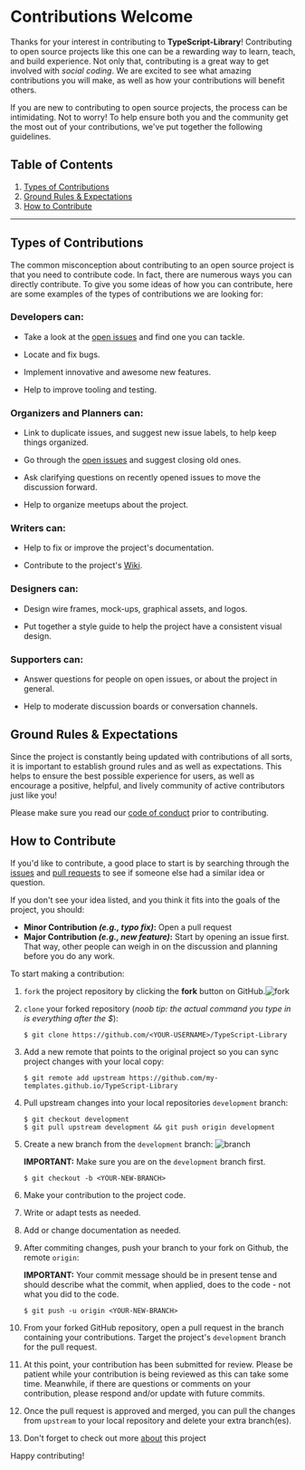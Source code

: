 # Contributions Welcome

Thanks for your interest in contributing to **TypeScript-Library**! Contributing to open source projects like this one can be a rewarding way to learn, teach, and build experience. Not only that, contributing is a great way to get involved with _social coding_. We are excited to see what amazing contributions you will make, as well as how your contributions will benefit others.

If you are new to contributing to open source projects, the process can be intimidating. Not to worry! To help ensure both you and the community get the most out of your contributions, we've put together the following guidelines.

## Table of Contents

1. [Types of Contributions](#types-of-contributions)
1. [Ground Rules & Expectations](#ground-rules--expectations)
1. [How to Contribute](#how-to-contribute)

---

## Types of Contributions

The common misconception about contributing to an open source project is that you need to contribute code. In fact, there are numerous ways you can directly contribute. To give you some ideas of how you can contribute, here are some examples of the types of contributions we are looking for:

### Developers can:

* Take a look at the [open issues][issues] and find one you can tackle.

* Locate and fix bugs.

* Implement innovative and awesome new features.

* Help to improve tooling and testing.

### Organizers and Planners can:

* Link to duplicate issues, and suggest new issue labels, to help keep things organized.

* Go through the [open issues][issues] and suggest closing old ones.

* Ask clarifying questions on recently opened issues to move the discussion forward.

* Help to organize meetups about the project.

### Writers can:

* Help to fix or improve the project's documentation.

* Contribute to the project's [Wiki][wiki].

### Designers can:

* Design wire frames, mock-ups, graphical assets, and logos.

* Put together a style guide to help the project have a consistent visual design.

### Supporters can:

* Answer questions for people on open issues, or about the project in general.

* Help to moderate discussion boards or conversation channels.

## Ground Rules & Expectations

Since the project is constantly being updated with contributions of all sorts, it is important to establish ground rules and as well as expectations. This helps to ensure the best possible experience for users, as well as encourage a positive, helpful, and lively community of active contributors just like you!

Please make sure you read our [code of conduct][code-of-conduct] prior to contributing.

## How to Contribute

If you'd like to contribute, a good place to start is by searching through the [issues][issues] and [pull requests][pull-requests] to see if someone else had a similar idea or question.

If you don't see your idea listed, and you think it fits into the goals of the project, you should:

* **Minor Contribution _(e.g., typo fix)_:** Open a pull request
* **Major Contribution _(e.g., new feature)_:** Start by opening an issue first. That way, other people can weigh in on the discussion and planning before you do any work.

To start making a contribution:

1. `fork` the project repository by clicking the **fork** button on GitHub.![fork](https://help.github.com/assets/images/help/repository/fork_button.jpg)

1. `clone` your forked repository (_noob tip: the actual command you type in is everything after the $_):

   ```shell
   $ git clone https://github.com/<YOUR-USERNAME>/TypeScript-Library
   ```

1. Add a new remote that points to the original project so you can sync project changes with your local copy:

   ```shell
   $ git remote add upstream https://github.com/my-templates.github.io/TypeScript-Library
   ```

1. Pull upstream changes into your local repositories `development` branch:

   ```shell
   $ git checkout development
   $ git pull upstream development && git push origin development
   ```

1. Create a new branch from the `development` branch:
![branch](https://help.github.com/assets/images/help/branch/branch-selection-dropdown.png)

   **IMPORTANT:** Make sure you are on the `development` branch first.

   ```shell
   $ git checkout -b <YOUR-NEW-BRANCH>
   ```

1. Make your contribution to the project code.

1. Write or adapt tests as needed.

1. Add or change documentation as needed.

1. After commiting changes, push your branch to your fork on Github, the remote `origin`:

   **IMPORTANT:** Your commit message should be in present tense and should describe what the commit, when applied, does to the code - not what you did to the code.

   ```shell
   $ git push -u origin <YOUR-NEW-BRANCH>
   ```

1. From your forked GitHub repository, open a pull request in the branch containing your contributions. Target the project's `development` branch for the pull request.

1. At this point, your contribution has been submitted for review. Please be patient while your contribution is being reviewed as this can take some time. Meanwhile, if there are questions or comments on your contribution, please respond and/or update with future commits.

1. Once the pull request is approved and merged, you can pull the changes from `upstream` to your local repository and delete your extra branch(es).

1. Don't forget to check out more [about] this project

Happy contributing!

[code-of-conduct]: ./CODE_OF_CONDUCT.md
[about]: https://lopatnov.github.io/TypeScript-Library/
[wiki]: https://github.com/My-Templates/TypeScript-Library/wiki
[issues]: https://github.com/my-templates.github.io/TypeScript-Library/issues
[pull-requests]: https://github.com/my-templates.github.io/TypeScript-Library/pulls